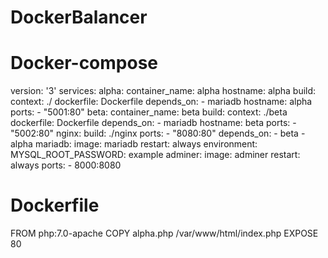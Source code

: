 # DockerBalancer

# Docker-compose
version: '3'
services:
  alpha:
    container_name: alpha
    hostname: alpha
    build: 
      context: ./
      dockerfile: Dockerfile
    depends_on:
      - mariadb
    hostname: alpha
    ports:
      - "5001:80"
  beta:
    container_name: beta
    build: 
      context: ./beta
      dockerfile: Dockerfile
    depends_on:
      - mariadb
    hostname: beta
    ports:
      - "5002:80"
  nginx:
    build: ./nginx
    ports:
      - "8080:80"
    depends_on:
      - beta
      - alpha
  mariadb:
    image: mariadb
    restart: always
    environment:
      MYSQL_ROOT_PASSWORD: example
  adminer:
    image: adminer
    restart: always
    ports:
      - 8000:8080 


# Dockerfile
FROM php:7.0-apache
COPY alpha.php /var/www/html/index.php
EXPOSE 80 
